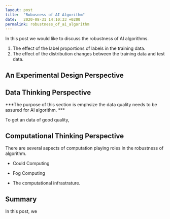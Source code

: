 ```yaml
---
layout: post
title:  "Robusness of AI Algorithm"
date:   2020-08-31 14:10:33 +0200
permalink: robustness_of_ai_algorithm
---
```


<!--
![](https://raw.githubusercontent.com/jacobgil/dlib_facedetector_pytorch/master/positive_images/13_4.jpg)```
-->

In this post we would like to discuss the robustness of AI algorithms.

 1. The effect of the label proportions of labels in the training data.
 2. The effect of the distribution changes between the training data and test data.

## An Experimental Design Perspective 

<!--
The first part here was saving the face detector model in an XML format, using `net_to_xml`, like in this [dlib example](https://github.com/davisking/dlib/blob/master/examples/dnn_introduction_ex.cpp#L164).
-->


## Data Thinking Perspective

***The purpose of this section is emphsize the data quality needs to be assured for AI algorithm. ***

To get an data of good quality,

## Computational Thinking Perspective

There are several aspects of computation playing roles in the robustness of algorithm. 

- Could Computing

- Fog Computing

- The computational infrastrature. 

## Summary

In this post, we 
